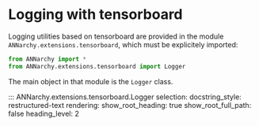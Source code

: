 # Logging with tensorboard

Logging utilities based on tensorboard are provided in the module
`ANNarchy.extensions.tensorboard`, which must be explicitely imported:

```python
from ANNarchy import *
from ANNarchy.extensions.tensorboard import Logger
```

The main object in that module is the `Logger` class.


::: ANNarchy.extensions.tensorboard.Logger
    selection:
      docstring_style: restructured-text
    rendering:
      show_root_heading: true
      show_root_full_path: false
      heading_level: 2